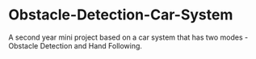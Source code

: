 # Obstacle-Detection-Car-System
A second year mini project based on a car system that has two modes - Obstacle Detection and Hand Following.

